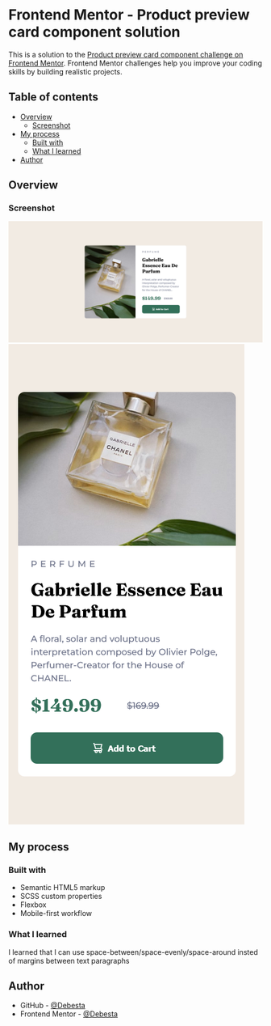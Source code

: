 # Frontend Mentor - Product preview card component solution

This is a solution to the [Product preview card component challenge on Frontend Mentor](https://www.frontendmentor.io/challenges/product-preview-card-component-GO7UmttRfa). Frontend Mentor challenges help you improve your coding skills by building realistic projects.

## Table of contents

- [Overview](#overview)
  - [Screenshot](#screenshot)
- [My process](#my-process)
  - [Built with](#built-with)
  - [What I learned](#what-i-learned)
- [Author](#author)

## Overview

### Screenshot

![](./images/my-solution-desktop.png)
![](./images/my-solution-mobile.png)

## My process

### Built with

- Semantic HTML5 markup
- SCSS custom properties
- Flexbox
- Mobile-first workflow

### What I learned

I learned that I can use space-between/space-evenly/space-around insted of margins between text paragraphs

## Author

- GitHub - [@Debesta](https://github.com/Debesta)
- Frontend Mentor - [@Debesta](https://www.frontendmentor.io/profile/Debesta)
